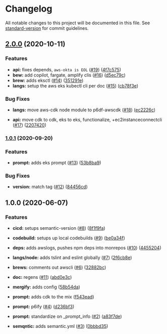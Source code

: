 # Changelog

All notable changes to this project will be documented in this file. See [standard-version](https://github.com/conventional-changelog/standard-version) for commit guidelines.

## [2.0.0](https://github.com/p6m7g8/p6df-aws/compare/v1.0.1...v2.0.0) (2020-10-11)


### Features

* **api:** fixes depends, `aws-okta is EOL` ([#19](https://github.com/p6m7g8/p6df-aws/issues/19)) ([4f7c575](https://github.com/p6m7g8/p6df-aws/commit/4f7c5753e08d560e28efa40ea2550e577c91fdfd))
* **bew:** add copilot, fargate, amplify clis ([#16](https://github.com/p6m7g8/p6df-aws/issues/16)) ([d5ec79c](https://github.com/p6m7g8/p6df-aws/commit/d5ec79c383e72d882896979400ccca1d7a0f701e))
* **brew:** adds eksctl ([#14](https://github.com/p6m7g8/p6df-aws/issues/14)) ([351291e](https://github.com/p6m7g8/p6df-aws/commit/351291eac8fb6891adc0536f026da947e8951886))
* **langs:** setup the aws eks kubectl cli per doc ([#15](https://github.com/p6m7g8/p6df-aws/issues/15)) ([cb78f3e](https://github.com/p6m7g8/p6df-aws/commit/cb78f3ec75da35986d3710b93154636f99bc596a))


### Bug Fixes

* **langs:** move aws-cdk node module to p6df-awscdk ([#18](https://github.com/p6m7g8/p6df-aws/issues/18)) ([ec2226c](https://github.com/p6m7g8/p6df-aws/commit/ec2226c55e4caa483ca947cacfbcc21c6ba7996b))


* **api:** move cdk to cdk, eks to eks, functionalize, +ec2instanceconnectcli ([#17](https://github.com/p6m7g8/p6df-aws/issues/17)) ([2207420](https://github.com/p6m7g8/p6df-aws/commit/2207420b0e366246b5af6595b259ce13f9ff45a4))

### [1.0.1](https://github.com/p6m7g8/p6df-aws/compare/v1.0.0...v1.0.1) (2020-09-20)


### Features

* **prompt:** adds eks prompt ([#13](https://github.com/p6m7g8/p6df-aws/issues/13)) ([53b8ba9](https://github.com/p6m7g8/p6df-aws/commit/53b8ba9e6806cb3e8a0ed7a4c107c71a5bdcb1b0))


### Bug Fixes

* **version:** match tag ([#12](https://github.com/p6m7g8/p6df-aws/issues/12)) ([84456cd](https://github.com/p6m7g8/p6df-aws/commit/84456cd774fc1ab01f115a3298a54bc329748537))

## 1.0.0 (2020-06-07)


### Features

* **cicd:** setups semantic-version ([#8](https://github.com/p6m7g8/p6df-aws/issues/8)) ([8f1f9fa](https://github.com/p6m7g8/p6df-aws/commit/8f1f9fa4a4e047729a1e7160dcb468acf1c28065))
* **codebuild:** setups up local codebuilds ([#9](https://github.com/p6m7g8/p6df-aws/issues/9)) ([be0a34f](https://github.com/p6m7g8/p6df-aws/commit/be0a34f958011cbccae8428ddd0c414ec1ed3860))
* **deps:** adds awslogs, pushes npm deps into monrepos ([#10](https://github.com/p6m7g8/p6df-aws/issues/10)) ([4455204](https://github.com/p6m7g8/p6df-aws/commit/445520402028b2c7aaa7ca5e59949f9c95456867))
* **langs/node:** adds tslint and eslint globally ([#7](https://github.com/p6m7g8/p6df-aws/issues/7)) ([2f6cb8e](https://github.com/p6m7g8/p6df-aws/commit/2f6cb8e8fec527550db86c6177089a6bf8ddbfd2))


* **brews:** comments out awscli ([#6](https://github.com/p6m7g8/p6df-aws/issues/6)) ([32882bc](https://github.com/p6m7g8/p6df-aws/commit/32882bc19a3eeba8983d6a282e18d3a75474d4c8))
* **doc:** regens ([#11](https://github.com/p6m7g8/p6df-aws/issues/11)) ([abd0e3c](https://github.com/p6m7g8/p6df-aws/commit/abd0e3cf54c6543032c49743c2b10bbe35ab91cd))
* **mergify:** adds config ([58b54da](https://github.com/p6m7g8/p6df-aws/commit/58b54da025dd4263ec073a1e1c3dde20c6c67702))
* **prompt:** adds cdk to the mix ([f543ead](https://github.com/p6m7g8/p6df-aws/commit/f543ead698983d722596223e0662169259a6b0a8))
* **prompt:** p6ify ([#4](https://github.com/p6m7g8/p6df-aws/issues/4)) ([d236bf3](https://github.com/p6m7g8/p6df-aws/commit/d236bf3ea3a537732f44b9d8545c2087d0aa157f))
* **prompt:** standardize on _prompt_info ([#2](https://github.com/p6m7g8/p6df-aws/issues/2)) ([a83f7de](https://github.com/p6m7g8/p6df-aws/commit/a83f7de6567e565a5e17c6d3c01222e250ba6e1e))
* **semqntic:** adds semantic.yml ([#3](https://github.com/p6m7g8/p6df-aws/issues/3)) ([0bbbd35](https://github.com/p6m7g8/p6df-aws/commit/0bbbd354f6c3db6dbbf7ef9292133e0123fa05a1))
